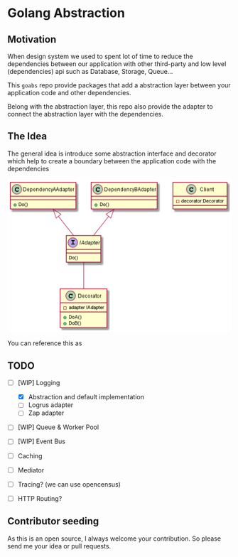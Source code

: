 # Golang Abstraction

## Motivation

When design system we used to spent lot of time to reduce the dependencies between our application with other third-party and low level (dependencies) api such as Database, Storage, Queue...

This `goabs` repo provide packages that add a abstraction layer between your application code and other dependencies.

Belong with the abstraction layer, this repo also provide the adapter to connect the abstraction layer with the dependencies.

## The Idea

The general idea is introduce some abstraction interface and decorator which help to create a boundary between the application code with the dependencies

![generic-uml](assets/readme/generic-uml.png)

You can reference this as 

## TODO

- [ ] [WIP] Logging
  - [x] Abstraction and default implementation
  - [ ] Logrus adapter
  - [ ] Zap adapter
- [ ] [WIP] Queue & Worker Pool
- [ ] [WIP] Event Bus
- [ ] Caching
- [ ] Mediator
- [ ] Tracing? (we can use opencensus)
- [ ] HTTP Routing?


## Contributor seeding

As this is an open source, I always welcome your contribution. So please send me your idea or pull requests.
